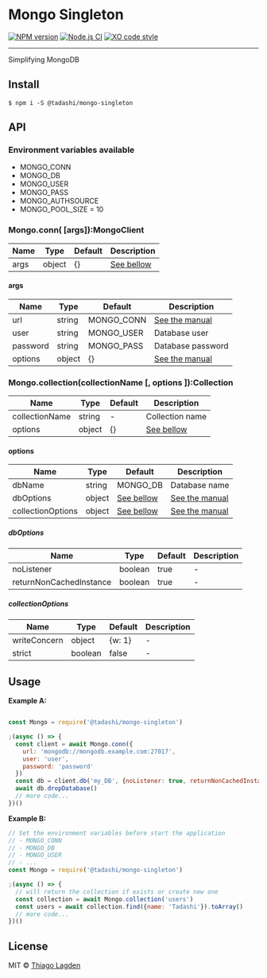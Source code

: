 # Mongo Singleton

[![NPM version][npm-img]][npm]
[![Node.js CI][ci-img]][ci]
[![XO code style][xo-img]][xo]


[npm-img]:         https://img.shields.io/npm/v/@tadashi/mongo-singleton.svg
[npm]:             https://www.npmjs.com/package/@tadashi/mongo-singleton
[ci-img]:          https://github.com/lagden/mongo-singleton/workflows/Node.js%20CI/badge.svg
[ci]:              https://github.com/lagden/mongo-singleton/actions?query=workflow%3A%22Node.js+CI%22
[xo-img]:          https://img.shields.io/badge/code_style-XO-5ed9c7.svg
[xo]:              https://github.com/sindresorhus/xo

-----

Simplifying MongoDB

## Install

```
$ npm i -S @tadashi/mongo-singleton
```


## API

### Environment variables available

- MONGO_CONN
- MONGO_DB
- MONGO_USER
- MONGO_PASS
- MONGO_AUTHSOURCE
- MONGO_POOL_SIZE = 10

### Mongo.conn( \[args\]):MongoClient

Name        | Type      | Default           | Description
----------- | --------- | ----------------- | ------------
args        | object    | {}                | [See bellow](#args)


#### args

Name        | Type      | Default           | Description
----------- | --------- | ----------------- | ------------
url         | string    | MONGO_CONN        | [See the manual](https://docs.mongodb.com/manual/reference/connection-string/)
user        | string    | MONGO_USER        | Database user
password    | string    | MONGO_PASS        | Database password
options     | object    | {}                | [See the manual](https://mongodb.github.io/node-mongodb-native/3.6/api/MongoClient.html#.connect)


### Mongo.collection(collectionName \[, options \]):Collection

Name           | Type      | Default        | Description
-------------- | --------- | -------------- | ------------
collectionName | string    | -              | Collection name
options        | object    | {}             | [See bellow](#options)


#### options

Name              | Type      | Default                          | Description
-------------     | --------- | ------------------------         | ------------
dbName            | string    | MONGO_DB                         | Database name
dbOptions         | object    | [See bellow](#dbOptions)         | [See the manual](https://mongodb.github.io/node-mongodb-native/3.6/api/MongoClient.html#db)
collectionOptions | object    | [See bellow](#collectionOptions) | [See the manual](https://mongodb.github.io/node-mongodb-native/3.6/api/Db.html#collection)


##### dbOptions

Name                    | Type      | Default    | Description
----------------------- | --------- | ---------- | ------------
noListener              | boolean   | true       | -
returnNonCachedInstance | boolean   | true       | -

##### collectionOptions

Name                    | Type      | Default    | Description
----------------------- | --------- | ---------- | ------------
writeConcern            | object    | {w: 1}     | -
strict                  | boolean   | false      | -


## Usage

**Example A:**

```js

const Mongo = require('@tadashi/mongo-singleton')

;(async () => {
  const client = await Mongo.conn({
    url: 'mongodb://mongodb.example.com:27017',
    user: 'user',
    password: 'password'
  })
  const db = client.db('my_DB', {noListener: true, returnNonCachedInstance: true})
  await db.dropDatabase()
  // more code...
})()
```


**Example B:**

```js
// Set the environment variables before start the application
// - MONGO_CONN
// - MONGO_DB
// - MONGO_USER
// - ...
const Mongo = require('@tadashi/mongo-singleton')

;(async () => {
  // will return the collection if exists or create new one
  const collection = await Mongo.collection('users')
  const users = await collection.find({name: 'Tadashi'}).toArray()
  // more code...
})()
```


## License

MIT © [Thiago Lagden](https://github.com/lagden)
